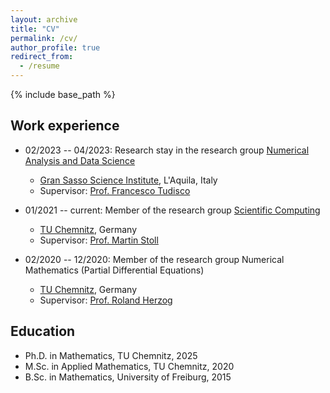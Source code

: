 ```yaml
---
layout: archive
title: "CV"
permalink: /cv/
author_profile: true
redirect_from:
  - /resume
---
```


{% include base_path %}

## Work experience

* 02/2023 -- 04/2023: Research stay in the research group [Numerical Analysis and Data Science](https://num-gssi.github.io)
  * [Gran Sasso Science Institute](https://www.gssi.it/), L'Aquila, Italy
  * Supervisor: [Prof. Francesco Tudisco](https://ftudisco.gitlab.io/)
  
* 01/2021 -- current: Member of the research group [Scientific Computing](https://www.tu-chemnitz.de/mathematik/wire/)
  * [TU Chemnitz](https://www.tu-chemnitz.de/), Germany
  * Supervisor: [Prof. Martin Stoll](https://www.tu-chemnitz.de/mathematik/wire/prof.php)

* 02/2020 -- 12/2020: Member of the research group Numerical Mathematics (Partial Differential Equations)
  * [TU Chemnitz](https://www.tu-chemnitz.de/), Germany
  * Supervisor: [Prof. Roland Herzog](https://scoop.iwr.uni-heidelberg.de/team/rherzog/)
  
## Education

* Ph.D. in Mathematics, TU Chemnitz, 2025
* M.Sc. in Applied Mathematics, TU Chemnitz, 2020
* B.Sc. in Mathematics, University of Freiburg, 2015

